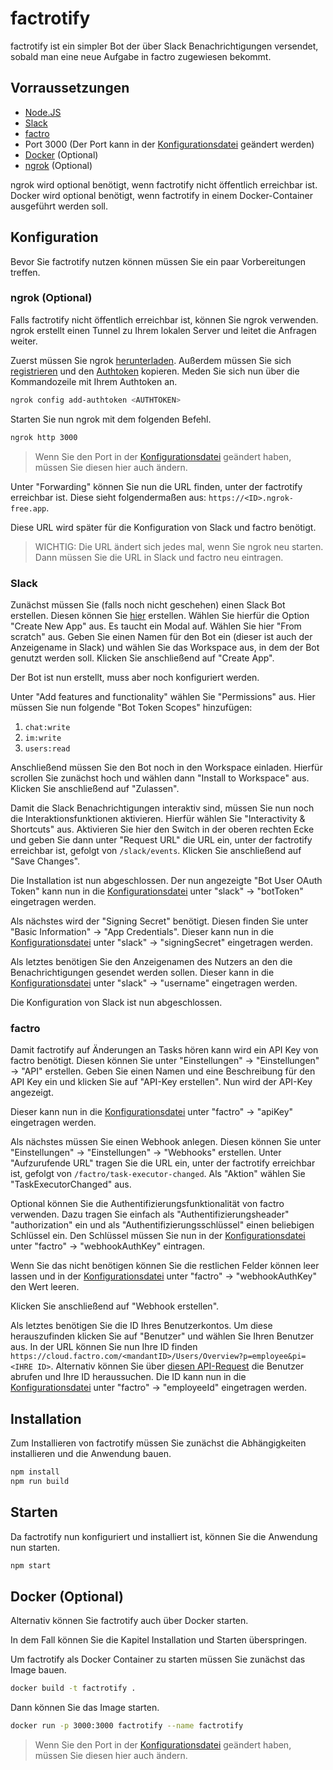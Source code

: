 # factrotify

factrotify ist ein simpler Bot der über Slack Benachrichtigungen versendet, sobald man eine neue Aufgabe in factro zugewiesen bekommt.

## Vorraussetzungen

- [Node.JS](https://nodejs.org/de)
- [Slack](https://slack.com)
- [factro](https://www.factro.de)
- Port 3000 (Der Port kann in der [Konfigurationsdatei](./src/config/config.json) geändert werden)
- [Docker](https://www.docker.com) (Optional)
- [ngrok](https://ngrok.com) (Optional)

ngrok wird optional benötigt, wenn factrotify nicht öffentlich erreichbar ist.
Docker wird optional benötigt, wenn factrotify in einem Docker-Container ausgeführt werden soll.

## Konfiguration

Bevor Sie factrotify nutzen können müssen Sie ein paar Vorbereitungen treffen.

### ngrok (Optional)

Falls factrotify nicht öffentlich erreichbar ist, können Sie ngrok verwenden.
ngrok erstellt einen Tunnel zu Ihrem lokalen Server und leitet die Anfragen weiter.

Zuerst müssen Sie ngrok [herunterladen](https://ngrok.com/download).
Außerdem müssen Sie sich [registrieren](https://dashboard.ngrok.com/signup) und den [Authtoken](https://dashboard.ngrok.com/get-started/your-authtoken) kopieren.
Meden Sie sich nun über die Kommandozeile mit Ihrem Authtoken an.

```bash
ngrok config add-authtoken <AUTHTOKEN>
```

Starten Sie nun ngrok mit dem folgenden Befehl.

```bash
ngrok http 3000
```

> Wenn Sie den Port in der [Konfigurationsdatei](./src/config/config.json) geändert haben, müssen Sie diesen hier auch ändern.

Unter "Forwarding" können Sie nun die URL finden, unter der factrotify erreichbar ist.
Diese sieht folgendermaßen aus: `https://<ID>.ngrok-free.app`.

Diese URL wird später für die Konfiguration von Slack und factro benötigt.

> WICHTIG: Die URL ändert sich jedes mal, wenn Sie ngrok neu starten. Dann müssen Sie die URL in Slack und factro neu eintragen.

### Slack

Zunächst müssen Sie (falls noch nicht geschehen) einen Slack Bot erstellen.
Diesen können Sie [hier](https://api.slack.com/apps) erstellen.
Wählen Sie hierfür die Option "Create New App" aus.
Es taucht ein Modal auf. Wählen Sie hier "From scratch" aus.
Geben Sie einen Namen für den Bot ein (dieser ist auch der Anzeigename in Slack) und wählen Sie das Workspace aus, in dem der Bot genutzt werden soll.
Klicken Sie anschließend auf "Create App".

Der Bot ist nun erstellt, muss aber noch konfiguriert werden.

Unter "Add features and functionality" wählen Sie "Permissions" aus.
Hier müssen Sie nun folgende "Bot Token Scopes" hinzufügen:

1. `chat:write`
2. `im:write`
3. `users:read`

Anschließend müssen Sie den Bot noch in den Workspace einladen.
Hierfür scrollen Sie zunächst hoch und wählen dann "Install to Workspace" aus.
Klicken Sie anschließend auf "Zulassen".

Damit die Slack Benachrichtigungen interaktiv sind, müssen Sie nun noch die Interaktionsfunktionen aktivieren.
Hierfür wählen Sie "Interactivity & Shortcuts" aus.
Aktivieren Sie hier den Switch in der oberen rechten Ecke und geben Sie dann unter "Request URL" die URL ein, unter der factrotify erreichbar ist, gefolgt von `/slack/events`.
Klicken Sie anschließend auf "Save Changes".

Die Installation ist nun abgeschlossen.
Der nun angezeigte "Bot User OAuth Token" kann nun in die [Konfigurationsdatei](./src/config/config.json) unter "slack" -> "botToken" eingetragen werden.

Als nächstes wird der "Signing Secret" benötigt.
Diesen finden Sie unter "Basic Information" -> "App Credentials".
Dieser kann nun in die [Konfigurationsdatei](./src/config/config.json) unter "slack" -> "signingSecret" eingetragen werden.

Als letztes benötigen Sie den Anzeigenamen des Nutzers an den die Benachrichtigungen gesendet werden sollen.
Dieser kann in die [Konfigurationsdatei](./src/config/config.json) unter "slack" -> "username" eingetragen werden.

Die Konfiguration von Slack ist nun abgeschlossen.

### factro

Damit factrotify auf Änderungen an Tasks hören kann wird ein API Key von factro benötigt.
Diesen können Sie unter "Einstellungen" -> "Einstellungen" -> "API" erstellen.
Geben Sie einen Namen und eine Beschreibung für den API Key ein und klicken Sie auf "API-Key erstellen".
Nun wird der API-Key angezeigt.

Dieser kann nun in die [Konfigurationsdatei](./src/config/config.json) unter "factro" -> "apiKey" eingetragen werden.

Als nächstes müssen Sie einen Webhook anlegen.
Diesen können Sie unter "Einstellungen" -> "Einstellungen" -> "Webhooks" erstellen.
Unter "Aufzurufende URL" tragen Sie die URL ein, unter der factrotify erreichbar ist, gefolgt von `/factro/task-executor-changed`.
Als "Aktion" wählen Sie "TaskExecutorChanged" aus.

Optional können Sie die Authentifizierungsfunktionalität von factro verwenden.
Dazu tragen Sie einfach als "Authentifizierungsheader" "authorization" ein und als "Authentifizierungsschlüssel" einen beliebigen Schlüssel ein.
Den Schlüssel müssen Sie nun in der [Konfigurationsdatei](./src/config/config.json) unter "factro" -> "webhookAuthKey" eintragen.

Wenn Sie das nicht benötigen können Sie die restlichen Felder können leer lassen und in der [Konfigurationsdatei](./src/config/config.json) unter "factro" -> "webhookAuthKey" den Wert leeren.

Klicken Sie anschließend auf "Webhook erstellen".

Als letztes benötigen Sie die ID Ihres Benutzerkontos.
Um diese herauszufinden klicken Sie auf "Benutzer" und wählen Sie Ihren Benutzer aus.
In der URL können Sie nun Ihre ID finden `https://cloud.factro.com/<mandantID>/Users/Overview?p=employee&pi=<IHRE ID>`.
Alternativ können Sie über [diesen API-Request](https://cloud.factro.com/api/core/docs/#/users/HandleGetUsers) die Benutzer abrufen und Ihre ID heraussuchen.
Die ID kann nun in die [Konfigurationsdatei](./src/config/config.json) unter "factro" -> "employeeId" eingetragen werden.

## Installation

Zum Installieren von factrotify müssen Sie zunächst die Abhängigkeiten installieren und die Anwendung bauen.

```bash
npm install
npm run build
```

## Starten

Da factrotify nun konfiguriert und installiert ist, können Sie die Anwendung nun starten.

```bash
npm start
```

## Docker (Optional)

Alternativ können Sie factrotify auch über Docker starten.

In dem Fall können Sie die Kapitel Installation und Starten überspringen.

Um factrotify als Docker Container zu starten müssen Sie zunächst das Image bauen.

```bash
docker build -t factrotify .
```

Dann können Sie das Image starten.

```bash
docker run -p 3000:3000 factrotify --name factrotify
```

> Wenn Sie den Port in der [Konfigurationsdatei](./src/config/config.json) geändert haben, müssen Sie diesen hier auch ändern.
